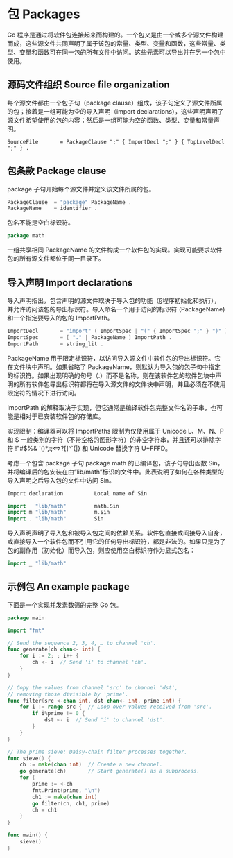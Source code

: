 # 包 Packages

Go 程序是通过将软件包连接起来而构建的。一个包又是由一个或多个源文件构建而成，这些源文件共同声明了属于该包的常量、类型、变量和函数，这些常量、类型、变量和函数可在同一包的所有文件中访问。这些元素可以导出并在另一个包中使用。

## 源码文件组织 Source file organization

每个源文件都由一个包子句（package clause）组成，该子句定义了源文件所属的包；接着是一组可能为空的导入声明（import declarations），这些声明声明了源文件希望使用的包的内容；然后是一组可能为空的函数、类型、变量和常量声明。

```ebnf
SourceFile       = PackageClause ";" { ImportDecl ";" } { TopLevelDecl ";" } .
```

## 包条款 Package clause

package 子句开始每个源文件并定义该文件所属的包。

```go
PackageClause  = "package" PackageName .
PackageName    = identifier .
```

包名不能是空白标识符。

```go
package math
```

一组共享相同 PackageName 的文件构成一个软件包的实现。实现可能要求软件包的所有源文件都位于同一目录下。

## 导入声明 Import declarations

导入声明指出，包含声明的源文件取决于导入包的功能（§程序初始化和执行），并允许访问该包的导出标识符。导入命名一个用于访问的标识符 (PackageName) 和一个指定要导入的包的 ImportPath。

```go
ImportDecl       = "import" ( ImportSpec | "(" { ImportSpec ";" } ")" ) .
ImportSpec       = [ "." | PackageName ] ImportPath .
ImportPath       = string_lit .
```

PackageName 用于限定标识符，以访问导入源文件中软件包的导出标识符。它在文件块中声明。如果省略了 PackageName，则默认为导入包的包子句中指定的标识符。如果出现明确的句号（.）而不是名称，则在该软件包的软件包块中声明的所有软件包导出标识符都将在导入源文件的文件块中声明，并且必须在不使用限定符的情况下进行访问。

ImportPath 的解释取决于实现，但它通常是编译软件包完整文件名的子串，也可能是相对于已安装软件包的存储库。

实现限制：编译器可以将 ImportPaths 限制为仅使用属于 Unicode L、M、N、P 和 S 一般类别的字符（不带空格的图形字符）的非空字符串，并且还可以排除字符 !"#$%& '()*,:;<=>?[\]^`{|} 和 Unicode 替换字符 U+FFFD。

考虑一个包含 package 子句 package math 的已编译包，该子句导出函数 Sin，并将编译后的包安装在由“lib/math”标识的文件中。此表说明了如何在各种类型的导入声明之后导入包的文件中访问 Sin。

```go
Import declaration          Local name of Sin

import   "lib/math"         math.Sin
import m "lib/math"         m.Sin
import . "lib/math"         Sin
```

导入声明声明了导入包和被导入包之间的依赖关系。软件包直接或间接导入自身，或直接导入一个软件包而不引用它的任何导出标识符，都是非法的。如果只是为了包的副作用（初始化）而导入包，则应使用空白标识符作为显式包名：

```go
import _ "lib/math"
```

## 示例包 An example package

下面是一个实现并发素数筛的完整 Go 包。

```go
package main

import "fmt"

// Send the sequence 2, 3, 4, … to channel 'ch'.
func generate(ch chan<- int) {
	for i := 2; ; i++ {
		ch <- i  // Send 'i' to channel 'ch'.
	}
}

// Copy the values from channel 'src' to channel 'dst',
// removing those divisible by 'prime'.
func filter(src <-chan int, dst chan<- int, prime int) {
	for i := range src {  // Loop over values received from 'src'.
		if i%prime != 0 {
			dst <- i  // Send 'i' to channel 'dst'.
		}
	}
}

// The prime sieve: Daisy-chain filter processes together.
func sieve() {
	ch := make(chan int)  // Create a new channel.
	go generate(ch)       // Start generate() as a subprocess.
	for {
		prime := <-ch
		fmt.Print(prime, "\n")
		ch1 := make(chan int)
		go filter(ch, ch1, prime)
		ch = ch1
	}
}

func main() {
	sieve()
}
```
